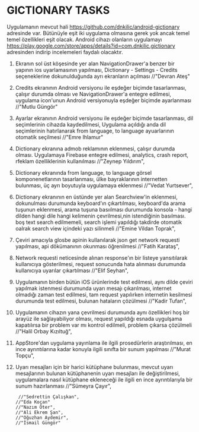 # GICTIONARY TASKS

Uygulamanın mevcut hali https://github.com/dnkilic/android-gictionary adresinde var. Bütünüyle eşit iki uygulama olmasına gerek yok ancak temel temel özellikleri eşit olacak. Android cihazı olanların uygulamayı https://play.google.com/store/apps/details?id=com.dnkilic.gictionary adresinden indirip incelemeleri faydalı olacaktır.

1. Ekranın sol üst köşesinde yer alan NavigationDrawer'a benzer bir yapının ios uyarlamasının yapılması, Dictionary - Settings - Credits seçeneklerine dokunulduğunda ayrı ekranların açılması
//"Devran Ateş"

2. Credits ekranının Android versiyonu ile eşdeğer biçimde tasarlanması, çalışır durumda olması ve NavigationDrawer'a entegre edilmesi, uygulama icon'unun Android versiyonuyla eşdeğer biçimde ayarlanması
 //"Mutlu Güngör"

3. Ayarlar ekranının Android versiyonu ile eşdeğer biçimde tasarlanması, dil seçimlerinin cihazda kaydedilmesi, Uygulama açıldığı anda dil seçimlerinin hatırlanarak from language, to language ayuarlarının otomatik seçilmesi
//"Emre Ihlamur"

4. Dictionary ekranına admob reklamının eklenmesi, çalışır durumda olması. Uygulamaya Firebase entegre edilmesi, analytics, crash report, rfeklam özelliklerinin kullanılması
//"Zeynep Yıldırım",

5. Dictionary ekranında from language, to language görsel komponenetlarının tasarlanması, ülke bayraklarının internetten bulunması, üç ayrı boyutuyla uygulamaya eklenmesi
//"Vedat Yurtsever",

6. Dictionary ekranının en üstünde yer alan Searchview'in eklenmesi, dokunulması durumunda keyboard'ın çıkartılması, keyboard'da arama tuşunun eklenmesi, arama tuşuna basıılması durumunda konsola - hangi dilden hangi dile hangi kelimenin çevrilmesi,nin istendiğinin basılması. boş text search edilmemeli, search işlemi yapıldığı takdirde otomatik oalrak search view içindeki yazı silinmeli
//"Emine Vildan Toprak",

7. Çeviri amacıyla glosbe apinin kullanılarak json get network requesti yapılması, api dökümanının okunması öğrenilmesi
//"Fatih Karataş",

8. Network requesti neticesinde alınan response'ın bir listeye yansıtılarak kullanıcıya gösterilmesi, request sonucunda hata alınması durumunda kullanıcıya uyarılar çıkartılması
//"Elif Seyhan",

9. Uygulamanın birden bütün iOS ürünlerinde test edilmesi, aynı dilde çeviri yapılmak istenmesi durumunda uyarı mesajı çıkarılması, internet olmadığı zaman test edilmesi, tam request yapılırken internetin kesilmesi durumunda test edilmesi, bulunan hataların çözülmesi
 //"Kadir Tufan",

10. Uygulamanın cihazın yana çevrilmesi durumunda aynı özellikleri hoş bir arayüz ile sağlayabiliyor olması, request yapıldığı esnada uygulşama kapatılırsa bir problem var mı kontrol edilmeli, problem çıkarsa çözülmeli
//"Halil Orbay Kızıltuğ",

11. AppStore'dan uygulama yayınlama ile ilgili prosedürlerin araştırılması, en ince ayrıntılarına kadar konuyla ilgili sınıfta bir sunum yapılması
//"Murat Topçu",

12. Uyarı mesajları için bir harici kütüphane bulunması, mevcut uyarı mesajlarının bulunan kütüphanenin uyarı mesajları ile değiştirilmesi, uygulamalara nasıl kütüphane ekleneceği ile ilgili en ince ayrıntılarıyla bir sunum hazırlanması
//"Sümeyra Çayır",


         //"Sedrettin Çalışkan",
        //"Eda Koçan"
        //"Nazım Öter",
        //"Ali Ekrem Şan",
        //"Oğuzhan Aydemir", 
        //"İsmail Güngör" 
        
        
        
        
       
        
        
        
      
